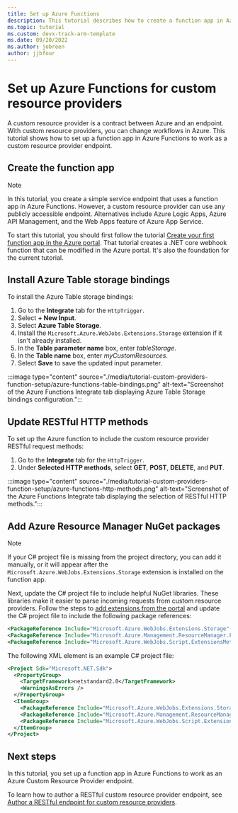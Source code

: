 ```yaml
---
title: Set up Azure Functions
description: This tutorial describes how to create a function app in Azure Functions that works with Azure Custom Resource Providers.
ms.topic: tutorial
ms.custom: devx-track-arm-template
ms.date: 09/20/2022
ms.author: jobreen
author: jjbfour
---
```


# Set up Azure Functions for custom resource providers

A custom resource provider is a contract between Azure and an endpoint. With custom resource providers, you can change workflows in Azure. This tutorial shows how to set up a function app in Azure Functions to work as a custom resource provider endpoint.

## Create the function app

> [!NOTE]
> In this tutorial, you create a simple service endpoint that uses a function app in Azure Functions. However, a custom resource provider can use any publicly accessible endpoint. Alternatives include Azure Logic Apps, Azure API Management, and the Web Apps feature of Azure App Service.

To start this tutorial, you should first follow the tutorial [Create your first function app in the Azure portal](../../azure-functions/functions-get-started.md). That tutorial creates a .NET core webhook function that can be modified in the Azure portal. It's also the foundation for the current tutorial.

## Install Azure Table storage bindings

To install the Azure Table storage bindings:

1. Go to the **Integrate** tab for the `HttpTrigger`.
1. Select **+ New Input**.
1. Select **Azure Table Storage**.
1. Install the `Microsoft.Azure.WebJobs.Extensions.Storage` extension if it isn't already installed.
1. In the **Table parameter name** box, enter *tableStorage*.
1. In the **Table name** box, enter *myCustomResources*.
1. Select **Save** to save the updated input parameter.

:::image type="content" source="./media/tutorial-custom-providers-function-setup/azure-functions-table-bindings.png" alt-text="Screenshot of the Azure Functions Integrate tab displaying Azure Table Storage bindings configuration.":::

## Update RESTful HTTP methods

To set up the Azure function to include the custom resource provider RESTful request methods:

1. Go to the **Integrate** tab for the `HttpTrigger`.
1. Under **Selected HTTP methods**, select **GET**, **POST**, **DELETE**, and **PUT**.

:::image type="content" source="./media/tutorial-custom-providers-function-setup/azure-functions-http-methods.png" alt-text="Screenshot of the Azure Functions Integrate tab displaying the selection of RESTful HTTP methods.":::

## Add Azure Resource Manager NuGet packages

> [!NOTE]
> If your C# project file is missing from the project directory, you can add it manually, or it will appear after the `Microsoft.Azure.WebJobs.Extensions.Storage` extension is installed on the function app.

Next, update the C# project file to include helpful NuGet libraries. These libraries make it easier to parse incoming requests from custom resource providers. Follow the steps to [add extensions from the portal](../../azure-functions/functions-bindings-register.md) and update the C# project file to include the following package references:

```xml
<PackageReference Include="Microsoft.Azure.WebJobs.Extensions.Storage" Version="3.0.4" />
<PackageReference Include="Microsoft.Azure.Management.ResourceManager.Fluent" Version="1.22.2" />
<PackageReference Include="Microsoft.Azure.WebJobs.Script.ExtensionsMetadataGenerator" Version="1.1.*" />
```

The following XML element is an example C# project file:

```xml
<Project Sdk="Microsoft.NET.Sdk">
  <PropertyGroup>
    <TargetFramework>netstandard2.0</TargetFramework>
    <WarningsAsErrors />
  </PropertyGroup>
  <ItemGroup>
    <PackageReference Include="Microsoft.Azure.WebJobs.Extensions.Storage" Version="3.0.4" />
    <PackageReference Include="Microsoft.Azure.Management.ResourceManager.Fluent" Version="1.22.2" />
    <PackageReference Include="Microsoft.Azure.WebJobs.Script.ExtensionsMetadataGenerator" Version="1.1.*" />
  </ItemGroup>
</Project>
```

## Next steps

In this tutorial, you set up a function app in Azure Functions to work as an Azure Custom Resource Provider endpoint.

To learn how to author a RESTful custom resource provider endpoint, see [Author a RESTful endpoint for custom resource providers](./tutorial-custom-providers-function-authoring.md).
